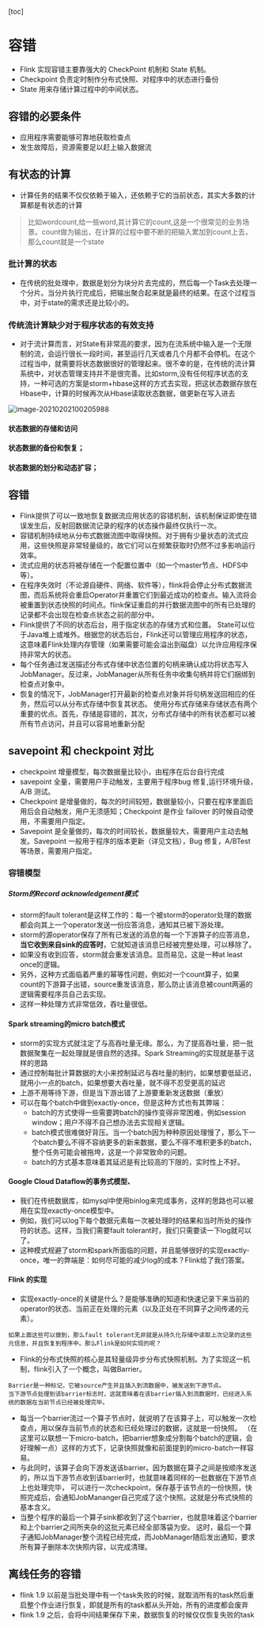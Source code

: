 [toc]
# 容错
- Flink 实现容错主要靠强大的 CheckPoint 机制和 State 机制。
- Checkpoint 负责定时制作分布式快照、对程序中的状态进行备份
- State 用来存储计算过程中的中间状态。

## 容错的必要条件
- 应用程序需要能够可靠地获取检查点
- 发生故障后，资源需要足以赶上输入数据流

## 有状态的计算
-  计算任务的结果不仅仅依赖于输入，还依赖于它的当前状态，其实大多数的计算都是有状态的计算
> 比如wordcount,给一些word,其计算它的count,这是一个很常见的业务场景。count做为输出，在计算的过程中要不断的把输入累加到count上去，那么count就是一个state

### 批计算的状态
- 在传统的批处理中，数据是划分为块分片去完成的，然后每一个Task去处理一个分片。当分片执行完成后，把输出聚合起来就是最终的结果。在这个过程当中，对于state的需求还是比较小的。

### 传统流计算缺少对于程序状态的有效支持
-  对于流计算而言，对State有非常高的要求，因为在流系统中输入是一个无限制的流，会运行很长一段时间，甚至运行几天或者几个月都不会停机。在这个过程当中，就需要将状态数据很好的管理起来。很不幸的是，在传统的流计算系统中，对状态管理支持并不是很完善。比如storm,没有任何程序状态的支持，一种可选的方案是storm+hbase这样的方式去实现，把这状态数据存放在Hbase中，计算的时候再次从Hbase读取状态数据，做更新在写入进去

![image-20210202100205988](https://kingcall.oss-cn-hangzhou.aliyuncs.com/blog/img/image-20210202100205988.png)
#### 状态数据的存储和访问
#### 状态数据的备份和恢复；
#### 状态数据的划分和动态扩容；


## 容错   
- Flink提供了可以一致地恢复数据流应用状态的容错机制，该机制保证即使在错误发生后，反射回数据流记录的程序的状态操作最终仅执行一次。
- 容错机制持续地从分布式数据流图中取得快照。对于拥有少量状态的流式应用，这些快照是非常轻量级的，故它们可以在频繁获取时仍然不过多影响运行效率。
- 流式应用的状态将被存储在一个配置位置中（如一个master节点、HDFS中等）。
- 在程序失效时（不论源自硬件、网络、软件等），flink将会停止分布式数据流图，而后系统将会重启Operator并重置它们到最近成功的检查点。输入流将会被重置到状态快照的时间点。flink保证重启的并行数据流图中的所有已处理的记录都不会出现在检查点状态之前的部分中。
- Flink提供了不同的状态后台，用于指定状态的存储方式和位置。
 State可以位于Java堆上或堆外。根据您的状态后台，Flink还可以管理应用程序的状态，这意味着Flink处理内存管理（如果需要可能会溢出到磁盘）以允许应用程序保持非常大的状态。
- 每个任务通过发送描述分布式存储中状态位置的句柄来确认成功将状态写入JobManager。反过来，JobManager从所有任务中收集句柄并将它们捆绑到检查点对象中。
- 恢复的情况下，JobManager打开最新的检查点对象并将句柄发送回相应的任务，然后可以从分布式存储中恢复其状态。
使用分布式存储来存储状态有两个重要的优点。首先，存储是容错的，其次，分布式存储中的所有状态都可以被所有节点访问，并且可以容易地重新分配

## savepoint 和 checkpoint 对比
   - checkpoint 增量模型，每次数据量比较小，由程序在后台自行完成
   - savepoint 全量，需要用户手动触发，主要用于程序bug 修复,运行环境升级，A/B 测试。
   - Checkpoint 是增量做的，每次的时间较短，数据量较小，只要在程序里面启用后会自动触发，用户无须感知；Checkpoint 是作业 failover 的时候自动使用，不需要用户指定。
   - Savepoint 是全量做的，每次的时间较长，数据量较大，需要用户主动去触发。Savepoint 一般用于程序的版本更新（详见文档），Bug 修复，A/BTest 等场景，需要用户指定。

### 容错模型
##### Storm的Record acknowledgement模式
   - storm的fault tolerant是这样工作的：每一个被storm的operator处理的数据都会向其上一个operator发送一份应答消息，通知其已被下游处理。
   - storm的源operator保存了所有已发送的消息的每一个下游算子的应答消息，**当它收到来自sink的应答时**，它就知道该消息已经被完整处理，可以移除了。
   - 如果没有收到应答，storm就会重发该消息。显而易见，这是一种at least once的逻辑。
   - 另外，这种方式面临着严重的幂等性问题，例如对一个count算子，如果count的下游算子出错，source重发该消息，那么防止该消息被count两遍的逻辑需要程序员自己去实现。
   - 这样一种处理方式非常低效，吞吐量很低。

#### Spark streaming的micro batch模式
   - storm的实现方式就注定了与高吞吐量无缘。那么，为了提高吞吐量，把一批数据聚集在一起处理就是很自然的选择。Spark Streaming的实现就是基于这样的思路 
   - 通过控制每批计算数据的大小来控制延迟与吞吐量的制约，如果想要低延迟，就用小一点的batch，如果想要大吞吐量，就不得不忍受更高的延迟
   - 上游不用等待下游，但是当下游出错了上游要重新发送数据（重放）
   - 可以在每个batch中做到exactly-once，但是这种方式也有其弊端：
       - batch的方式使得一些需要跨batch的操作变得非常困难，例如session window；用户不得不自己想办法去实现相关逻辑。
       - batch模式很难做好背压。当一个batch因为种种原因处理慢了，那么下一个batch要么不得不容纳更多的新来数据，要么不得不堆积更多的batch，整个任务可能会被拖垮，这是一个非常致命的问题。
       - batch的方式基本意味着其延迟是有比较高的下限的，实时性上不好。

####  Google Cloud Dataflow的事务式模型、
   - 我们在传统数据库，如mysql中使用binlog来完成事务，这样的思路也可以被用在实现exactly-once模型中。
   - 例如，我们可以log下每个数据元素每一次被处理时的结果和当时所处的操作符的状态。这样，当我们需要fault tolerant时，我们只需要读一下log就可以了。
   - 这种模式规避了storm和spark所面临的问题，并且能够很好的实现exactly-once，唯一的弊端是：如何尽可能的减少log的成本？Flink给了我们答案。 

#### Flink 的实现
   - 实现exactly-once的关键是什么？是能够准确的知道和快速记录下来当前的operator的状态、当前正在处理的元素（以及正处在不同算子之间传递的元素）。

    如果上面这些可以做到，那么fault tolerant无非就是从持久化存储中读取上次记录的这些元信息，并且恢复到程序中。那么Flink是如何实现的呢？
   - Flink的分布式快照的核心是其轻量级异步分布式快照机制。为了实现这一机制，flink引入了一个概念，叫做Barrier。

    Barrier是一种标记，它被source产生并且插入到流数据中，被发送到下游节点。
    当下游节点处理到该barrier标志时，这就意味着在该barrier插入到流数据时，已经进入系统的数据在当前节点已经被处理完毕。
   - 每当一个barrier流过一个算子节点时，就说明了在该算子上，可以触发一次检查点，用以保存当前节点的状态和已经处理过的数据，这就是一份快照。
      （在这里可以联想一下micro-batch，把barrier想象成分割每个batch的逻辑，会好理解一点）这样的方式下，记录快照就像和前面提到的micro-batch一样容易。 
   - 与此同时，该算子会向下游发送该barrier。因为数据在算子之间是按顺序发送的，所以当下游节点收到该barrier时，也就意味着同样的一批数据在下游节点上也处理完毕，
      可以进行一次checkpoint，保存基于该节点的一份快照，快照完成后，会通知JobMananger自己完成了这个快照。这就是分布式快照的基本含义。
   - 当整个程序的最后一个算子sink都收到了这个barrier，也就意味着这个barrier和上个barrier之间所夹杂的这批元素已经全部落袋为安。
      这时，最后一个算子通知JobManager整个流程已经完成，而JobManager随后发出通知，要求所有算子删除本次快照内容，以完成清理。

## 离线任务的容错
- flink 1.9 以前是当批处理中有一个task失败的时候，就取消所有的task然后重启整个作业进行恢复，即就是所有的task都从头开始，所有的进度都会废弃
- flink 1.9 之后，会将中间结果保存下来，数据恢复的时候仅仅恢复失败的task